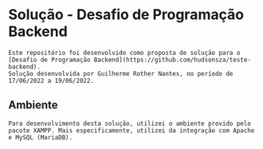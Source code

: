 # Solução - Desafio de Programação Backend

    Este repositório foi desenvolvido como proposta de solução para o [Desafio de Programação Backend](https://github.com/hudsonsza/teste-backend).
    Solução desenvolvida por Guilherme Rother Nantes, no período de 17/06/2022 a 19/06/2022.
## Ambiente
    Para desenvolvimento desta solução, utilizei o ambiente provido pelo pacote XAMPP. Mais especificamente, utilizei da integração com Apache e MySQL (MariaDB).
